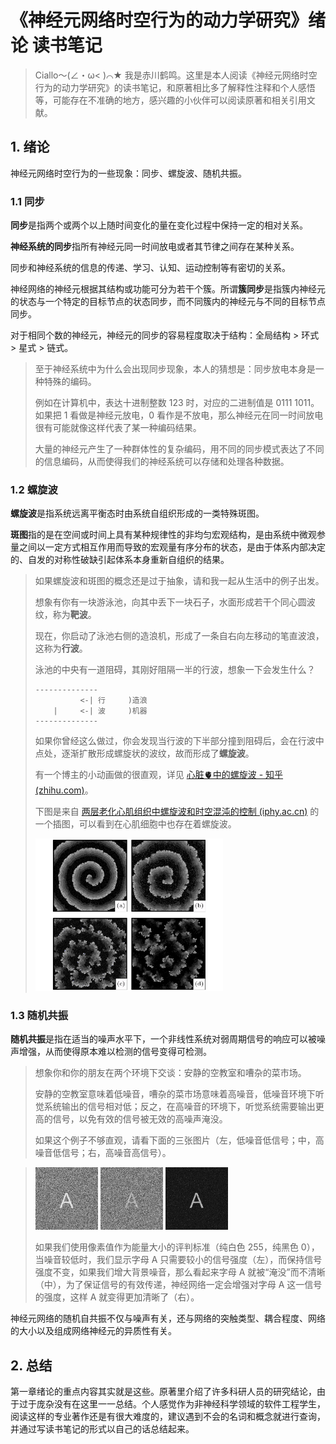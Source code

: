 # 《神经元网络时空行为的动力学研究》绪论 读书笔记

> Ciallo～(∠・ω< )⌒★ 我是赤川鹤鸣。这里是本人阅读《神经元网络时空行为的动力学研究》的读书笔记，和原著相比多了解释性注释和个人感悟等，可能存在不准确的地方，感兴趣的小伙伴可以阅读原著和相关引用文献。

## 1. 绪论

神经元网络时空行为的一些现象：同步、螺旋波、随机共振。

### 1.1 同步

**同步**是指两个或两个以上随时间变化的量在变化过程中保持一定的相对关系。

**神经系统的同步**指所有神经元同一时间放电或者其节律之间存在某种关系。

同步和神经系统的信息的传递、学习、认知、运动控制等有密切的关系。

神经网络的神经元根据其结构或功能可分为若干个簇。所谓**簇同步**是指簇内神经元的状态与一个特定的目标节点的状态同步，而不同簇内的神经元与不同的目标节点同步。

对于相同个数的神经元，神经元的同步的容易程度取决于结构：全局结构 > 环式 > 星式 > 链式。

> 至于神经系统中为什么会出现同步现象，本人的猜想是：同步放电本身是一种特殊的编码。
>
> 例如在计算机中，表达十进制整数 123 时，对应的二进制值是 0111 1011。如果把 1 看做是神经元放电，0 看作是不放电，那么神经元在同一时间放电很有可能就像这样代表了某一种编码结果。
>
> 大量的神经元产生了一种群体性的复杂编码，用不同的同步模式表达了不同的信息编码，从而使得我们的神经系统可以存储和处理各种数据。

### 1.2 螺旋波

**螺旋波**是指系统远离平衡态时由系统自组织形成的一类特殊斑图。

**斑图**指的是在空间或时间上具有某种规律性的非均匀宏观结构，是由系统中微观参量之间以一定方式相互作用而导致的宏观量有序分布的状态，是由于体系内部决定的、自发的对称性破缺引起体系本身重新自组织的结果。

> 如果螺旋波和斑图的概念还是过于抽象，请和我一起从生活中的例子出发。
>
> 想象有你有一块游泳池，向其中丢下一块石子，水面形成若干个同心圆波纹，称为**靶波**。
>
> 现在，你启动了泳池右侧的造浪机，形成了一条自右向左移动的笔直波浪，这称为**行波**。
>
> 泳池的中央有一道阻碍，其刚好阻隔一半的行波，想象一下会发生什么？
>
> ```
> -------------- 
>           <-| 行     )造浪
>     |     <-| 波     )机器
> --------------
> ```
>
> 如果你曾经这么做过，你会发现当行波的下半部分撞到阻碍后，会在行波中点处，逐渐扩散形成螺旋状的波纹，故而形成了**螺旋波**。
>
> 有一个博主的小动画做的很直观，详见 [心脏🫀中的螺旋波 - 知乎 (zhihu.com)](https://zhuanlan.zhihu.com/p/593669222)。
>
> 下图是来自 [两层老化心肌组织中螺旋波和时空混沌的控制 (iphy.ac.cn)](https://wulixb.iphy.ac.cn/article/doi/10.7498/aps.70.20201294) 的一个插图，可以看到在心肌细胞中也存在着螺旋波。
>
> <img src="/images/spiral-waves-in-two-layer-aged-cardiac-tissue.jpg" width="300">



### 1.3 随机共振

**随机共振**是指在适当的噪声水平下，一个非线性系统对弱周期信号的响应可以被噪声增强，从而使得原本难以检测的信号变得可检测。

> 想象你和你的朋友在两个环境下交谈：安静的空教室和嘈杂的菜市场。
>
> 安静的空教室意味着低噪音，嘈杂的菜市场意味着高噪音，低噪音环境下听觉系统输出的信号相对低；反之，在高噪音的环境下，听觉系统需要输出更高的信号，以免有效的信号被无效的高噪声淹没。
>
> 如果这个例子不够直观，请看下面的三张图片（左，低噪音低信号；中，高噪音低信号；右，高噪音高信号）。

> <img src="/images/high-noise-high-signal.png" width="100"> <img src="/images/high-noise-low-signal.png" width="100"> <img src="/images/low-noise-low-signal.png" width="100">
>
> 如果我们使用像素值作为能量大小的评判标准（纯白色 255，纯黑色 0），当噪音较低时，我们显示字母 A 只需要较小的信号强度（左），而保持信号强度不变，如果我们增大背景噪音，那么看起来字母 A 就被“淹没”而不清晰（中），为了保证信号的有效传递，神经网络一定会增强对字母 A 这一信号的强度，这样 A 就变得更加清晰了（右）。

神经元网络的随机自共振不仅与噪声有关，还与网络的突触类型、耦合程度、网络的大小以及组成网络神经元的异质性有关。

## 2. 总结

第一章绪论的重点内容其实就是这些。原著里介绍了许多科研人员的研究结论，由于过于庞杂没有在这里一一总结。个人感觉作为非神经科学领域的软件工程学生，阅读这样的专业著作还是有很大难度的，建议遇到不会的名词和概念就进行查询，并通过写读书笔记的形式以自己的话总结起来。